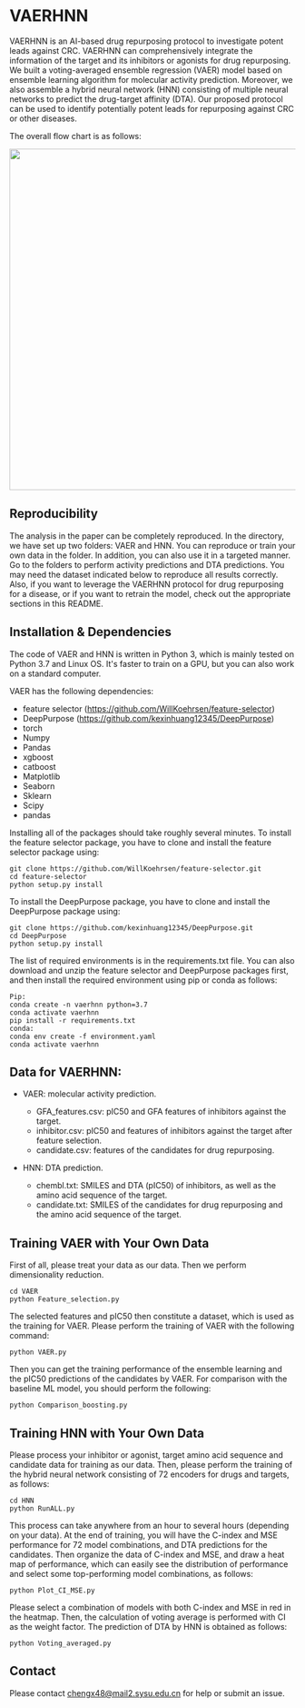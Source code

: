 # VAERHNN
VAERHNN is an AI-based drug repurposing protocol to investigate potent leads against CRC. VAERHNN can comprehensively integrate the information of the target and its inhibitors or agonists for drug repurposing. We built a voting-averaged ensemble regression (VAER) model based on ensemble learning algorithm for molecular activity prediction. Moreover, we also assemble a hybrid neural network (HNN) consisting of multiple neural networks to predict the drug-target affinity (DTA). Our proposed protocol can be used to identify potentially potent leads for repurposing against CRC or other diseases.

The overall flow chart is as follows:

<div align="center">
<p><img src="https://user-images.githubusercontent.com/57307280/163565613-6fdb9272-613f-470f-b3cf-bd2b914d2445.jpg" width="600"></p>
</div>

## Reproducibility
The analysis in the paper can be completely reproduced. In the directory, we have set up two folders: VAER and HNN. You can reproduce or train your own data in the folder. In addition, you can also use it in a targeted manner. Go to the folders to perform activity predictions and DTA predictions.
You may need the dataset indicated below to reproduce all results correctly.
Also, if you want to leverage the VAERHNN protocol for drug repurposing for a disease, or if you want to retrain the model, check out the appropriate sections in this README.

## Installation & Dependencies
The code of VAER and HNN is written in Python 3, which is mainly tested on Python 3.7 and Linux OS. It's faster to train on a GPU, but you can also work on a standard computer.

VAER has the following dependencies:
* feature selector (https://github.com/WillKoehrsen/feature-selector)
* DeepPurpose (https://github.com/kexinhuang12345/DeepPurpose)
* torch
* Numpy
* Pandas
* xgboost
* catboost
* Matplotlib
* Seaborn
* Sklearn
* Scipy
* pandas

Installing all of the packages should take roughly several minutes.
To install the feature selector package, you have to clone and install the feature selector package using:
```
git clone https://github.com/WillKoehrsen/feature-selector.git
cd feature-selector
python setup.py install
```
To install the DeepPurpose package, you have to clone and install the DeepPurpose package using:
```
git clone https://github.com/kexinhuang12345/DeepPurpose.git
cd DeepPurpose
python setup.py install
```
The list of required environments is in the requirements.txt file. You can also download and unzip the feature selector and DeepPurpose packages first, and then install the required environment using pip or conda as follows:
```
Pip:
conda create -n vaerhnn python=3.7
conda activate vaerhnn
pip install -r requirements.txt
conda:
conda env create -f environment.yaml
conda activate vaerhnn
```


## Data for VAERHNN:
+ VAER: molecular activity prediction.
	+ GFA_features.csv: pIC50 and GFA features of inhibitors against the target.
	+ inhibitor.csv: pIC50 and features of inhibitors against the target after feature selection.
	+ candidate.csv: features of the candidates for drug repurposing.

+ HNN: DTA prediction.
	+ chembl.txt: SMILES and DTA (pIC50) of inhibitors, as well as the amino acid sequence of the target.
	+ candidate.txt: SMILES of the candidates for drug repurposing and the amino acid sequence of the target.

## Training VAER with Your Own Data
First of all, please treat your data as our data. Then we perform dimensionality reduction.
```
cd VAER
python Feature_selection.py
```
The selected features and pIC50 then constitute a dataset, which is used as the training for VAER. Please perform the training of VAER with the following command:
```
python VAER.py
```
Then you can get the training performance of the ensemble learning and the pIC50 predictions of the candidates by VAER. For comparison with the baseline ML model, you should perform the following:
```
python Comparison_boosting.py
```

## Training HNN with Your Own Data
Please process your inhibitor or agonist, target amino acid sequence and candidate data for training as our data. Then, please perform the training of the hybrid neural network consisting of 72 encoders for drugs and targets, as follows:
```
cd HNN
python RunALL.py
```
This process can take anywhere from an hour to several hours (depending on your data). At the end of training, you will have the C-index and MSE performance for 72 model combinations, and DTA predictions for the candidates. Then organize the data of C-index and MSE, and draw a heat map of performance, which can easily see the distribution of performance and select some top-performing model combinations, as follows:
```
python Plot_CI_MSE.py
```
Please select a combination of models with both C-index and MSE in red in the heatmap. Then, the calculation of voting average is performed with CI as the weight factor. The prediction of DTA by HNN is obtained as follows:
```
python Voting_averaged.py
```

##  Contact
Please contact chengx48@mail2.sysu.edu.cn for help or submit an issue.














